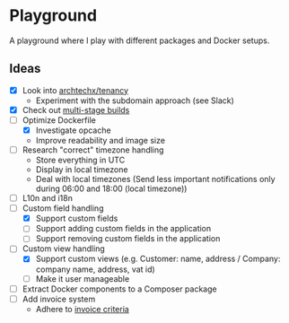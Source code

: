 # Playground

A playground where I play with different packages and Docker setups. 

## Ideas

- [x] Look into [archtechx/tenancy](https://github.com/archtechx/tenancy) 
  - Experiment with the subdomain approach (see Slack)
- [x] Check out [multi-stage builds](https://docs.docker.com/build/building/multi-stage/) 
- [ ] Optimize Dockerfile
  - [x] Investigate opcache
  - Improve readability and image size
- [ ] Research "correct" timezone handling
  - Store everything in UTC
  - Display in local timezone
  - Deal with local timezones (Send less important notifications only during 06:00 and 18:00 (local timezone))
- [ ] L10n and i18n
- [ ] Custom field handling
  - [x] Support custom fields
  - [ ] Support adding custom fields in the application
  - [ ] Support removing custom fields in the application
- [ ] Custom view handling
  - [x] Support custom views (e.g. Customer: name, address / Company: company name, address, vat id) 
  - [ ] Make it user manageable
- [ ] Extract Docker components to a Composer package
- [ ] Add invoice system
  - Adhere to [invoice criteria](https://www.wko.at/service/steuern/Erfordernisse-einer-Rechnung.html)
